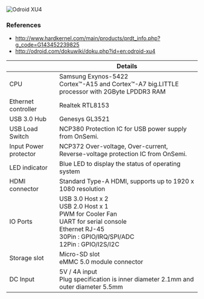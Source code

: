 ![Odroid XU4](http://code.derekkozel.com/wiki/Odroid-XU4/XU4_front_back.jpg)

### References
* http://www.hardkernel.com/main/products/prdt_info.php?g_code=G143452239825
* http://odroid.com/dokuwiki/doku.php?id=en:odroid-xu4

|      | Details |
|---   |---      |
| CPU                     | Samsung Exynos-5422 <br> Cortex™-A15 and Cortex™-A7 big.LITTLE processor with 2GByte LPDDR3 RAM  |
| Ethernet controller     | Realtek RTL8153 |
| USB 3.0 Hub             | Genesys GL3521 |
| USB Load Switch         | NCP380 Protection IC for USB power supply from OnSemi. |
| Input Power protector	  | NCP372 Over-voltage, Over-current, Reverse-voltage protection IC from OnSemi. |
| LED indicator           | Blue LED to display the status of operating system |
| HDMI connector          | Standard Type-A HDMI, supports up to 1920 x 1080 resolution |
| IO Ports                | USB 3.0 Host x 2 <br> USB 2.0 Host x 1 <br> PWM for Cooler Fan <br> UART for serial console <br> Ethernet RJ-45 <br> 30Pin : GPIO/IRQ/SPI/ADC <br> 12Pin : GPIO/I2S/I2C |
| Storage slot            | Micro-SD slot <br> eMMC 5.0 module connector |
| DC Input                | 5V / 4A input <br> Plug specification is inner diameter 2.1mm and outer diameter 5.5mm |